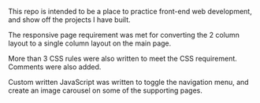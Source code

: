 This repo is intended to be a place to practice front-end web development, and show off the projects I have built.

The responsive page requirement was met for converting the 2 column layout to a single column layout on the main page.

More than 3 CSS rules were also written to meet the CSS requirement. Comments were also added.

Custom written JavaScript was written to toggle the navigation menu, and create an image carousel on some of the supporting pages.
